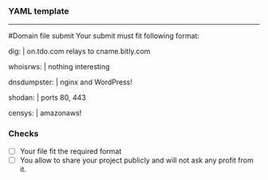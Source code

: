 ### YAML template
---
#Domain file submit
Your submit must fit following format:

dig: |
  on.tdo.com relays to cname.bitly.com

whoisrws: |
  nothing interesting

dnsdumpster: |
  nginx and WordPress!

shodan: |
  ports 80, 443

censys: |
  amazonaws!

### Checks
- [ ] Your file fit the required format 
- [ ] You allow to share your project publicly and will not ask any profit from it.

